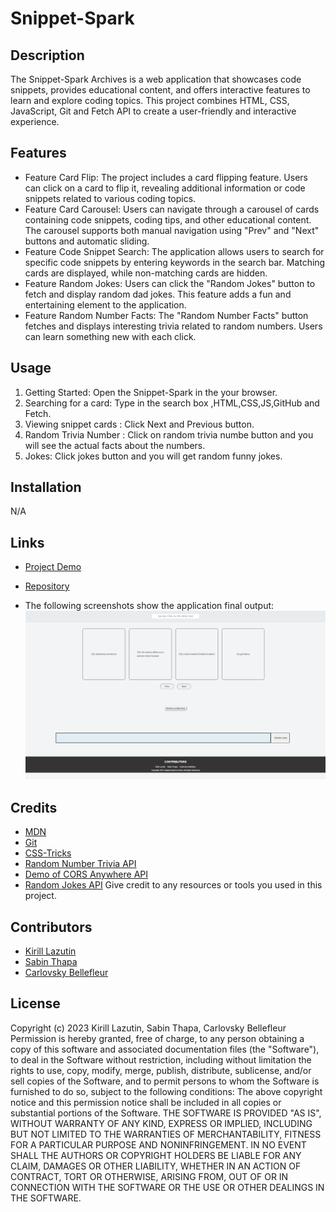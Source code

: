 # Snippet-Spark

## Description
The Snippet-Spark Archives is a web application that showcases code snippets, provides educational content, and offers interactive features to learn and explore coding topics. This project combines HTML, CSS, JavaScript, Git and Fetch API to create a user-friendly and interactive experience.
## Features
- Feature Card Flip: The project includes a card flipping feature. Users can click on a card to flip it, revealing additional information or code snippets related to various coding topics.
- Feature Card Carousel: Users can navigate through a carousel of cards containing code snippets, coding tips, and other educational content. The carousel supports both manual navigation using "Prev" and "Next" buttons and automatic sliding.
- Feature Code Snippet Search: The application allows users to search for specific code snippets by entering keywords in the search bar. Matching cards are displayed, while non-matching cards are hidden.
- Feature Random Jokes: Users can click the "Random Jokes" button to fetch and display random dad jokes. This feature adds a fun and entertaining element to the application.
- Feature Random Number Facts: The "Random Number Facts" button fetches and displays interesting trivia related to random numbers. Users can learn something new with each click.
## Usage
1. Getting Started: Open the Snippet-Spark in the your browser.
2. Searching for a card: Type in the search box ,HTML,CSS,JS,GitHub and Fetch.
3. Viewing snippet cards : Click Next and Previous button.
4. Random Trivia Number : Click on random trivia numbe button and you will see the actual facts about the numbers.
5. Jokes: Click jokes button and you will get random funny jokes.

## Installation
N/A
## Links
- [Project Demo](https://kirill777-web.github.io/Snippet-Spark/)
- [Repository](https://github.com/Kirill777-web/Snippet-Spark)

- The following screenshots show the application final output:
  ![Snippet-Spark app](/assets/SnippetSpark.png)



## Credits
- [MDN](https://developer.mozilla.org/en-US/)
- [Git](https://git-scm.com/)
- [CSS-Tricks](https://css-tricks.com/)
- [Random Number Trivia API](http://numbersapi.com/random/trivia)
- [Demo of CORS Anywhere  API](https://cors-anywhere.herokuapp.com/corsdemo)
- [Random Jokes API](https://icanhazdadjoke.com/api)
Give credit to any resources or tools you used in this project.
## Contributors
- [Kirill Lazutin](https://github.com/Kirill777-web)
- [Sabin Thapa](https://github.com/Sabinkthapa)
- [Carlovsky Bellefleur](https://github.com/Carlobelle)

## License
Copyright (c) 2023 Kirill Lazutin, Sabin Thapa, Carlovsky Bellefleur
Permission is hereby granted, free of charge, to any person obtaining a copy of this software and associated documentation files (the "Software"), to deal in the Software without restriction, including without limitation the rights to use, copy, modify, merge, publish, distribute, sublicense, and/or sell copies of the Software, and to permit persons to whom the Software is furnished to do so, subject to the following conditions:
The above copyright notice and this permission notice shall be included in all copies or substantial portions of the Software.
THE SOFTWARE IS PROVIDED "AS IS", WITHOUT WARRANTY OF ANY KIND, EXPRESS OR IMPLIED, INCLUDING BUT NOT LIMITED TO THE WARRANTIES OF MERCHANTABILITY, FITNESS FOR A PARTICULAR PURPOSE AND NONINFRINGEMENT. IN NO EVENT SHALL THE AUTHORS OR COPYRIGHT HOLDERS BE LIABLE FOR ANY CLAIM, DAMAGES OR OTHER LIABILITY, WHETHER IN AN ACTION OF CONTRACT, TORT OR OTHERWISE, ARISING FROM, OUT OF OR IN CONNECTION WITH THE SOFTWARE OR THE USE OR OTHER DEALINGS IN THE SOFTWARE.

 

